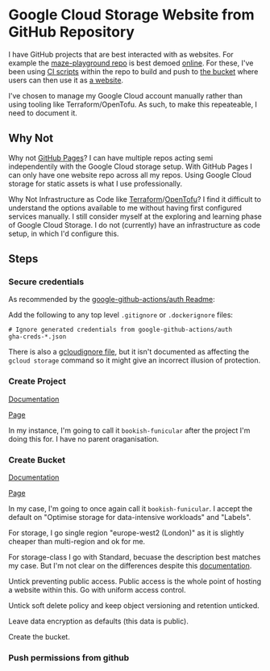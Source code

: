 # Google Cloud Storage Website from GitHub Repository

I have GitHub projects that are best interacted with as websites. For example
the [maze-playground repo](https://github.com/ccouzens/maze-playground) is best
demoed [online](https://storage.googleapis.com/maze-playground/game.html). For
these, I've been using
[CI scripts](https://github.com/ccouzens/maze-playground/blob/main/build-and-release.bash)
within the repo to build and push to
[the bucket](https://console.cloud.google.com/storage/browser/maze-playground)
where users can then use it as
[a website](https://storage.googleapis.com/maze-playground/game.html).

I've chosen to manage my Google Cloud account manually rather than using tooling
like Terraform/OpenTofu. As such, to make this repeateable, I need to document
it.

## Why Not

Why not [GitHub Pages](https://docs.github.com/en/pages)? I can have multiple
repos acting semi independentily with the Google Cloud storage setup. With
GitHub Pages I can only have one website repo across all my repos. Using Google
Cloud storage for static assets is what I use professionally.

Why Not Infrastructure as Code like
[Terraform](https://www.terraform.io/)/[OpenTofu](https://opentofu.org/)? I find
it difficult to understand the options available to me without having first
configured services manually. I still consider myself at the exploring and
learning phase of Google Cloud Storage. I do not (currently) have an
infrastructure as code setup, in which I'd configure this.

## Steps

### Secure credentials

As recommended by the
[google-github-actions/auth Readme](https://github.com/google-github-actions/auth/blob/v2.1.8/README.md#prerequisites):

Add the following to any top level `.gitignore` or `.dockerignore` files:

```
# Ignore generated credentials from google-github-actions/auth
gha-creds-*.json
```

There is also a
[gcloudignore file](https://cloud.google.com/sdk/gcloud/reference/topic/gcloudignore),
but it isn't documented as affecting the `gcloud storage` command so it might
give an incorrect illusion of protection.

### Create Project

[Documentation](https://developers.google.com/workspace/guides/create-project)

[Page](https://console.cloud.google.com/projectcreate)

In my instance, I'm going to call it `bookish-funicular` after the project I'm
doing this for. I have no parent oraganisation.

### Create Bucket

[Documentation](https://cloud.google.com/storage/docs/creating-buckets)

[Page](https://console.cloud.google.com/storage/create-bucket)

In my case, I'm going to once again call it `bookish-funicular`. I accept the
default on "Optimise storage for data-intensive workloads" and "Labels".

For storage, I go single region "europe-west2 (London)" as it is slightly
cheaper than multi-region and ok for me.

For storage-class I go with Standard, becuase the description best matches my
case. But I'm not clear on the differences despite this
[documentation](https://cloud.google.com/storage/docs/storage-classes).

Untick preventing public access. Public access is the whole point of hosting a
website within this. Go with uniform access control.

Untick soft delete policy and keep object versioning and retention unticked.

Leave data encryption as defaults (this data is public).

Create the bucket.

### Push permissions from github
